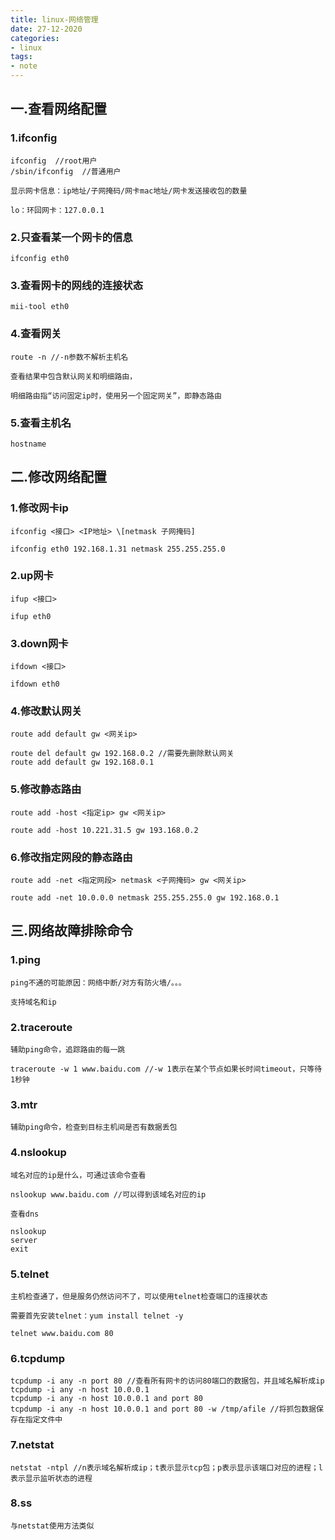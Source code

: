 ```yaml
---
title: linux-网络管理
date: 27-12-2020
categories: 
- linux
tags:
- note
---
```


## 一.查看网络配置

### 1.ifconfig
```
ifconfig  //root用户
/sbin/ifconfig  //普通用户
```

	显示网卡信息：ip地址/子网掩码/网卡mac地址/网卡发送接收包的数量

	lo：环回网卡：127.0.0.1

### 2.只查看某一个网卡的信息
```
ifconfig eth0
```
### 3.查看网卡的网线的连接状态
```
mii-tool eth0
```
### 4.查看网关
```
route -n //-n参数不解析主机名
```

	查看结果中包含默认网关和明细路由，

	明细路由指“访问固定ip时，使用另一个固定网关”，即静态路由
	
### 5.查看主机名
```
hostname
```

## 二.修改网络配置

### 1.修改网卡ip

	ifconfig <接口> <IP地址> \[netmask 子网掩码]
```
ifconfig eth0 192.168.1.31 netmask 255.255.255.0
```
### 2.up网卡

	ifup <接口>
```
ifup eth0
```

### 3.down网卡

	ifdown <接口>
```
ifdown eth0
```

### 4.修改默认网关

	route add default gw <网关ip>
```
route del default gw 192.168.0.2 //需要先删除默认网关
route add default gw 192.168.0.1
```

### 5.修改静态路由

	route add -host <指定ip> gw <网关ip>
```
route add -host 10.221.31.5 gw 193.168.0.2
```

### 6.修改指定网段的静态路由

	route add -net <指定网段> netmask <子网掩码> gw <网关ip>
```
route add -net 10.0.0.0 netmask 255.255.255.0 gw 192.168.0.1
```

## 三.网络故障排除命令

### 1.ping

	ping不通的可能原因：网络中断/对方有防火墙/。。。

	支持域名和ip

### 2.traceroute

	辅助ping命令，追踪路由的每一跳
```
traceroute -w 1 www.baidu.com //-w 1表示在某个节点如果长时间timeout，只等待1秒钟
```

### 3.mtr

	辅助ping命令，检查到目标主机间是否有数据丢包

### 4.nslookup

	域名对应的ip是什么，可通过该命令查看
```
nslookup www.baidu.com //可以得到该域名对应的ip
```

	查看dns
```
nslookup
server
exit
```

### 5.telnet

	主机检查通了，但是服务仍然访问不了，可以使用telnet检查端口的连接状态

	需要首先安装telnet：yum install telnet -y

	telnet www.baidu.com 80

### 6.tcpdump
```
tcpdump -i any -n port 80 //查看所有网卡的访问80端口的数据包，并且域名解析成ip
tcpdump -i any -n host 10.0.0.1
tcpdump -i any -n host 10.0.0.1 and port 80
tcpdump -i any -n host 10.0.0.1 and port 80 -w /tmp/afile //将抓包数据保存在指定文件中
```

### 7.netstat
```
netstat -ntpl //n表示域名解析成ip；t表示显示tcp包；p表示显示该端口对应的进程；l表示显示监听状态的进程
```

### 8.ss

	与netstat使用方法类似
